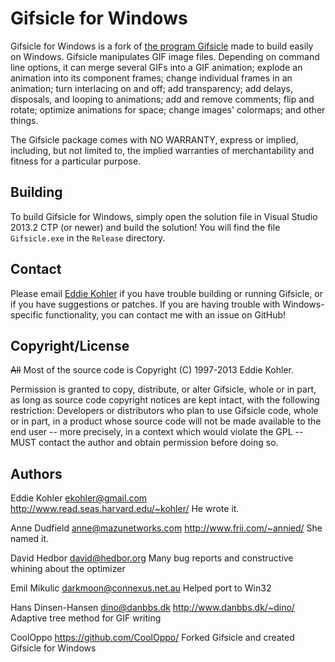 # Gifsicle for Windows

Gifsicle for Windows is a fork of [the program Gifsicle](https://github.com/kohler/gifsicle) made to build easily on Windows. Gifsicle manipulates GIF image files. Depending on command line options, it can merge several GIFs into a GIF animation; explode an animation into its component frames; change individual frames in an animation; turn interlacing on and off; add transparency; add delays, disposals, and looping to animations; add and remove comments; flip and rotate; optimize animations for space; change images' colormaps; and other things.

The Gifsicle package comes with NO WARRANTY, express or implied, including, but not limited to, the implied warranties of merchantability and fitness for a particular purpose.


## Building

To build Gifsicle for Windows, simply open the solution file in Visual Studio 2013.2 CTP (or newer) and build the solution! You will find the file `Gifsicle.exe` in the `Release` directory.


## Contact

Please email [Eddie Kohler](ekohler@gmail.com) if you have trouble building or running Gifsicle, or if you have suggestions or patches. If you are having trouble with Windows-specific functionality, you can contact me with an issue on GitHub!


## Copyright/License

~~All~~ Most of the source code is Copyright (C) 1997-2013 Eddie Kohler.

Permission is granted to copy, distribute, or alter Gifsicle, whole or in part, as long as source code copyright notices are kept intact, with the following restriction: Developers or distributors who plan to use Gifsicle code, whole or in part, in a product whose source code will not be made available to the end user -- more precisely, in a context which would violate the GPL -- MUST contact the author and obtain permission before doing so.


## Authors

Eddie Kohler <ekohler@gmail.com>
http://www.read.seas.harvard.edu/~kohler/
He wrote it.

Anne Dudfield <anne@mazunetworks.com>
http://www.frii.com/~annied/
She named it.

David Hedbor <david@hedbor.org>
Many bug reports and constructive whining about the optimizer

Emil Mikulic <darkmoon@connexus.net.au>
Helped port to Win32

Hans Dinsen-Hansen <dino@danbbs.dk>
http://www.danbbs.dk/~dino/
Adaptive tree method for GIF writing

CoolOppo
https://github.com/CoolOppo/
Forked Gifsicle and created Gifsicle for Windows
